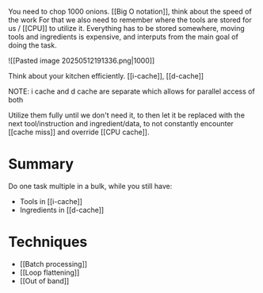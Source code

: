
You need to chop 1000 onions. [[Big O notation]], think about the speed of the work
For that we also need to remember where the tools are stored for us / [[CPU]] to utilize it.
Everything has to be stored somewhere, moving tools and ingredients is expensive, and interputs from the main goal of doing the task.

![[Pasted image 20250512191336.png|1000]]

Think about your kitchen efficiently. [[i-cache]], [[d-cache]]

NOTE: i cache and d cache are separate which allows for parallel access of both

Utilize them fully until we don't need it, to then let it be replaced with the next tool/instruction and ingredient/data, to not constantly encounter [[cache miss]] and override [[CPU cache]].

# Summary
Do one task multiple in a bulk, while you still have:
- Tools in [[i-cache]]
- Ingredients in [[d-cache]]


# Techniques
- [[Batch processing]]
- [[Loop flattening]]
- [[Out of band]]